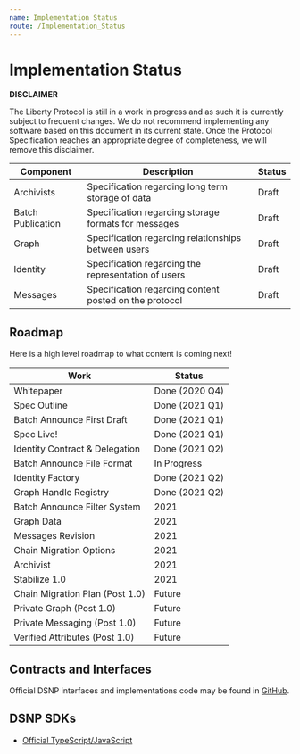```yaml
---
name: Implementation Status
route: /Implementation_Status
---
```


# Implementation Status

**DISCLAIMER**

The Liberty Protocol is still in a work in progress and as such it is currently subject to frequent changes.
We do not recommend implementing any software based on this document in its current state.
Once the Protocol Specification reaches an appropriate degree of completeness, we will remove this disclaimer.

Component  | Description                                                | Status
-----------|------------------------------------------------------------|--------
Archivists | Specification regarding long term storage of data          | Draft
Batch Publication | Specification regarding storage formats for messages       | Draft
Graph      | Specification regarding relationships between users        | Draft
Identity   | Specification regarding the representation of users        | Draft
Messages   | Specification regarding content posted on the protocol     | Draft

## Roadmap

Here is a high level roadmap to what content is coming next!

| Work | Status |
| --- | --- |
| Whitepaper | Done (2020 Q4) |
| Spec Outline | Done (2021 Q1) |
| Batch Announce First Draft  | Done (2021 Q1) |
| Spec Live! | Done (2021 Q1) |
| Identity Contract & Delegation | Done (2021 Q2) |
| Batch Announce File Format | In Progress |
| Identity Factory | Done (2021 Q2) |
| Graph Handle Registry | Done (2021 Q2) |
| Batch Announce Filter System | 2021 |
| Graph Data | 2021 |
| Messages Revision | 2021 |
| Chain Migration Options | 2021 |
| Archivist | 2021 |
| Stabilize 1.0 | 2021 |
| Chain Migration Plan (Post 1.0) | Future |
| Private Graph (Post 1.0) | Future |
| Private Messaging (Post 1.0) | Future |
| Verified Attributes (Post 1.0) | Future |

## Contracts and Interfaces

Official DSNP interfaces and implementations code may be found in [GitHub](https://github.com/LibertyDSNP/contracts).

## DSNP SDKs

- [Official TypeScript/JavaScript](https://github.com/LibertyDSNP/sdk-ts)
